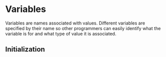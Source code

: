 # Variables
Variables are names associated with values. Different variables are specified by their name so other programmers can easily identify what the variable is for and what type of value it is associated.

## Initialization

